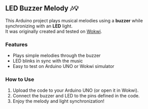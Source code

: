 ## LED Buzzer Melody 🎶💡

This Arduino project plays musical melodies using a **buzzer** while synchronizing with an **LED** light.  
It was originally created and tested on [Wokwi](https://wokwi.com/projects/442919238908531713).  

### Features
- Plays simple melodies through the buzzer  
- LED blinks in sync with the music  
- Easy to test on Arduino UNO or Wokwi simulator  

### How to Use
1. Upload the code to your Arduino UNO (or open it in Wokwi).  
2. Connect the buzzer and LED to the pins defined in the code.  
3. Enjoy the melody and light synchronization!  
